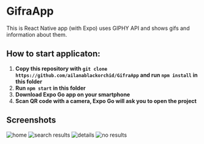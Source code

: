 # GifraApp

This is React Native app (with Expo) uses GIPHY API and shows gifs and information about them.

## How to start applicaton:

1. **Copy this repository with `git clone https://github.com/ailanablackorchid/GifraApp` and run `npm install` in this folder**
2. **Run `npm start` in this folder**
3. **Download Expo Go app on your smartphone**
4. **Scan QR code with a camera, Expo Go will ask you to open the project**



## Screenshots

![home](https://ibb.co/fQZvRyJ)
![search results](https://ibb.co/wKpk3p0)
![details](https://ibb.co/ynXZ8xb)
![no results](https://ibb.co/3FWGy6b)
